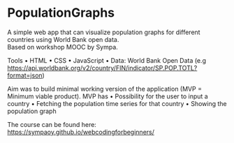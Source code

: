 # PopulationGraphs
A simple web app that can visualize population graphs for different countries using World Bank open data.  
Based on workshop MOOC by Sympa.

Tools
•	HTML
•	CSS
•	JavaScript
•	Data: World Bank Open Data (e.g  https://api.worldbank.org/v2/country/FIN/indicator/SP.POP.TOTL?format=json)

Aim was to build minimal working version of the application (MVP = Minimum viable product). 
MVP has
•	Possibility for the user to input a country
•	Fetching the population time series for that country
•	Showing the population graph

The course can be found here: https://sympaoy.github.io/webcodingforbeginners/
